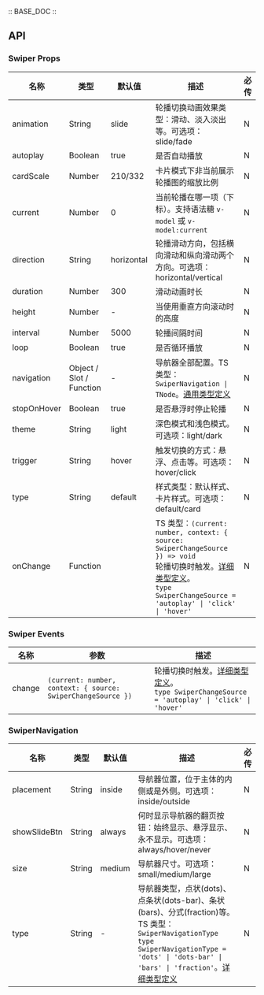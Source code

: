 :: BASE_DOC ::

## API


### Swiper Props

名称 | 类型 | 默认值 | 描述 | 必传
-- | -- | -- | -- | --
animation | String | slide | 轮播切换动画效果类型：滑动、淡入淡出等。可选项：slide/fade | N
autoplay | Boolean | true | 是否自动播放 | N
cardScale | Number | 210/332 | 卡片模式下非当前展示轮播图的缩放比例 | N
current | Number | 0 | 当前轮播在哪一项（下标）。支持语法糖 `v-model` 或 `v-model:current` | N
direction | String | horizontal | 轮播滑动方向，包括横向滑动和纵向滑动两个方向。可选项：horizontal/vertical | N
duration | Number | 300 | 滑动动画时长 | N
height | Number | - | 当使用垂直方向滚动时的高度 | N
interval | Number | 5000 | 轮播间隔时间 | N
loop | Boolean | true | 是否循环播放 | N
navigation | Object / Slot / Function | - | 导航器全部配置。TS 类型：`SwiperNavigation \| TNode`。[通用类型定义](https://github.com/Tencent/tdesign-vue-next/blob/develop/packages/components/common.ts) | N
stopOnHover | Boolean | true | 是否悬浮时停止轮播 | N
theme | String | light | 深色模式和浅色模式。可选项：light/dark | N
trigger | String | hover | 触发切换的方式：悬浮、点击等。可选项：hover/click | N
type | String | default | 样式类型：默认样式、卡片样式。可选项：default/card | N
onChange | Function |  | TS 类型：`(current: number, context: { source: SwiperChangeSource }) => void`<br/>轮播切换时触发。[详细类型定义](https://github.com/Tencent/tdesign-vue-next/blob/develop/packages/components/swiper/type.ts)。<br/>`type SwiperChangeSource = 'autoplay' \| 'click' \| 'hover'`<br/> | N

### Swiper Events

名称 | 参数 | 描述
-- | -- | --
change | `(current: number, context: { source: SwiperChangeSource })` | 轮播切换时触发。[详细类型定义](https://github.com/Tencent/tdesign-vue-next/blob/develop/packages/components/swiper/type.ts)。<br/>`type SwiperChangeSource = 'autoplay' \| 'click' \| 'hover'`<br/>

### SwiperNavigation

名称 | 类型 | 默认值 | 描述 | 必传
-- | -- | -- | -- | --
placement | String | inside | 导航器位置，位于主体的内侧或是外侧。可选项：inside/outside | N
showSlideBtn | String | always | 何时显示导航器的翻页按钮：始终显示、悬浮显示、永不显示。可选项：always/hover/never | N
size | String | medium | 导航器尺寸。可选项：small/medium/large | N
type | String | - | 导航器类型，点状(dots)、点条状(dots-bar)、条状(bars)、分式(fraction)等。TS 类型：`SwiperNavigationType` `type SwiperNavigationType = 'dots' \| 'dots-bar' \| 'bars' \| 'fraction'`。[详细类型定义](https://github.com/Tencent/tdesign-vue-next/blob/develop/packages/components/swiper/type.ts) | N
